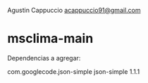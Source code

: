 Agustin Cappuccio
acappuccio91@gmail.com

# msclima-main

Dependencias a agregar:

<dependency>
	<groupId>com.googlecode.json-simple</groupId>
	<artifactId>json-simple</artifactId>
	<version>1.1.1</version>
</dependency>
